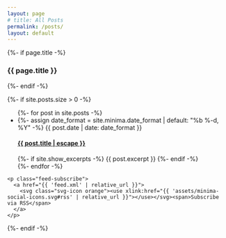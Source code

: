 ```yaml
---
layout: page
# title: All Posts
permalink: /posts/
layout: default
---
```


<div class="home">
  {%- if page.title -%}
    <h3 class="post-title">{{ page.title }}</h3>
  {%- endif -%}

  {%- if site.posts.size > 0 -%}
    <ul class="post-list">
      {%- for post in site.posts -%}
      <li>
        {%- assign date_format = site.minima.date_format | default: "%b %-d, %Y" -%}
        <span class="post-meta">{{ post.date | date: date_format }}</span>
        <h4>
          <a class="post" href="{{ post.url | relative_url }}">
            {{ post.title | escape }}
          </a>
        </h4>
        {%- if site.show_excerpts -%}
          {{ post.excerpt }}
        {%- endif -%}
      </li>
      {%- endfor -%}
    </ul>

    <p class="feed-subscribe">
      <a href="{{ 'feed.xml' | relative_url }}">
        <svg class="svg-icon orange"><use xlink:href="{{ 'assets/minima-social-icons.svg#rss' | relative_url }}"></use></svg><span>Subscribe via RSS</span>
      </a>
    </p>
  {%- endif -%}

</div>